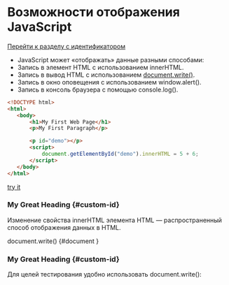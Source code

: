  #  Возможности отображения JavaScript
[Перейти к разделу с идентификатором](#custom-id)
*   JavaScript может «отображать» данные разными способами:
*   Запись в элемент HTML с использованием innerHTML.
*   Запись в вывод HTML с использованием [document.write()](#document).
*   Запись в окно оповещения с использованием window.alert().
*   Запись в консоль браузера с помощью console.log().
 ```html 
 <!DOCTYPE html>
<html>
    <body>
        <h1>My First Web Page</h1>
        <p>My First Paragraph</p>

        <p id="demo"></p>
        <script>
            document.getElementById("demo").innerHTML = 5 + 6;
        </script>
    </body>
</html>

 ```
 [try it ](https://www.w3schools.com/js/tryit.asp?filename=tryjs_output_dom)
### My Great Heading {#custom-id}
 Изменение свойства innerHTML элемента HTML — распространенный способ отображения данных в HTML.

 document.write() {#document }
### My Great Heading {#custom-id}
Для целей тестирования удобно использовать document.write():

